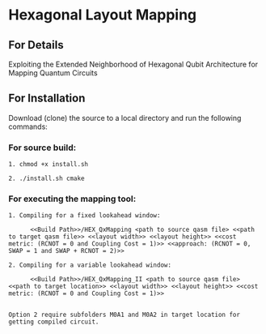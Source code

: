 # Hexagonal Layout Mapping

## For Details

Exploiting the Extended Neighborhood of Hexagonal Qubit Architecture for Mapping Quantum Circuits

## For Installation

Download (clone) the source to a local directory and run the following commands:

### For source build:

    1. chmod +x install.sh

    2. ./install.sh cmake


### For executing the mapping tool:

    1. Compiling for a fixed lookahead window:

          <<Build Path>>/HEX_QxMapping <path to source qasm file> <<path to target qasm file>> <<layout width>> <<layout height>> <<cost metric: (RCNOT = 0 and Coupling Cost = 1)>> <<approach: (RCNOT = 0, SWAP = 1 and SWAP + RCNOT = 2)>>

    2. Compiling for a variable lookahead window: 

          <<Build Path>>/HEX_QxMapping_II <path to source qasm file> <<path to target location>> <<layout width>> <<layout height>> <<cost metric: (RCNOT = 0 and Coupling Cost = 1)>>

   
    Option 2 require subfolders M0A1 and M0A2 in target location for getting compiled circuit.    
